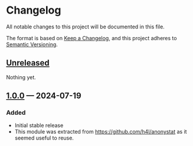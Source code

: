 # Changelog

All notable changes to this project will be documented in this file.

The format is based on [Keep a Changelog](https://keepachangelog.com/en/1.1.0/),
and this project adheres to
[Semantic Versioning](https://semver.org/spec/v2.0.0.html).

## [Unreleased]

Nothing yet.

## [1.0.0] — 2024-07-19

### Added

- Initial stable release
- This module was extracted from https://github.com/h4l/anonystat as it seemed
  useful to reuse.

[unreleased]: https://github.com/h4l/fractional-months/compare/v1.0.0...HEAD
[1.0.0]: https://github.com/h4l/fractional-months/commits/v1.0.0
